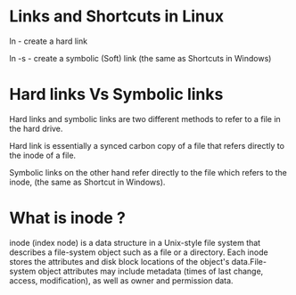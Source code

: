 # Links and Shortcuts in Linux

ln - create a hard link

ln -s - create a symbolic (Soft) link (the same as Shortcuts in Windows)

# Hard links Vs Symbolic links

Hard links and symbolic links are two different methods to refer to a file in the hard drive.

Hard link is essentially a synced carbon copy of a file that refers directly to the inode of a file.

Symbolic links on the other hand refer directly to the file which refers to the inode, (the same as Shortcut in Windows).

# What is inode ?

inode (index node) is a data structure in a Unix-style file system that describes a file-system object such as a file or a directory. Each inode stores the attributes and disk block locations of the object's data.File-system object attributes may include metadata (times of last change, access, modification), as well as owner and permission data.


